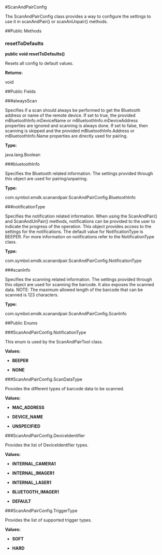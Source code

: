 #ScanAndPairConfig

The ScanAndPairConfig class provides a way to configure the settings to use it in scanAndPair() or scanAnUnpair() methods.



##Public Methods

### resetToDefaults

**public void resetToDefaults()**

Resets all config to default values.

**Returns:**

void

##Public Fields

###alwaysScan

Specifies if a scan should always be performed to get the Bluetooth address
 or name of the remote device. If set to true, the provided mBluetoothInfo.mDeviceName or
 mBluetoothInfo.mDeviceAddress properties are ignored and scanning is always done. If set to false,
 then scanning is skipped and the provided mBluetoothInfo.Address or mBluetoothInfo.Name properties
 are directly used for pairing.

**Type:**

java.lang.Boolean

###bluetoothInfo

Specifies the Bluetooth related information. The settings provided through this object are used
 for pairing/unpairing.

**Type:**

com.symbol.emdk.scanandpair.ScanAndPairConfig.BluetoothInfo

###notificationType

Specifies the notification related information. When using the ScanAndPair() and ScanAndUnPair() methods,
 notifications can be provided to the user to indicate the progress of the operation. This object provides
 access to the settings for the notifications. The default value for NotificationType is BEEPER.
 For more information on notifications refer to the NotificationType class.

**Type:**

com.symbol.emdk.scanandpair.ScanAndPairConfig.NotificationType

###scanInfo

Specifies the scanning related information. The settings provided through this object are used for scanning
 the barcode. It also exposes the scanned data. NOTE: The maximum allowed length of the barcode that can be
 scanned is 123 characters.

**Type:**

com.symbol.emdk.scanandpair.ScanAndPairConfig.ScanInfo

##Public Enums

###ScanAndPairConfig.NotificationType

This enum is used by the ScanAndPairTool class.

**Values:**

* **BEEPER**

* **NONE**

###ScanAndPairConfig.ScanDataType

Provides the different types of barcode data to be scanned.

**Values:**

* **MAC_ADDRESS**

* **DEVICE_NAME**

* **UNSPECIFIED**

###ScanAndPairConfig.DeviceIdentifier

Provides the list of DeviceIdentifier types.

**Values:**

* **INTERNAL_CAMERA1**

* **INTERNAL_IMAGER1**

* **INTERNAL_LASER1**

* **BLUETOOTH_IMAGER1**

* **DEFAULT**

###ScanAndPairConfig.TriggerType

Provides the list of supported trigger types.

**Values:**

* **SOFT**

* **HARD**
